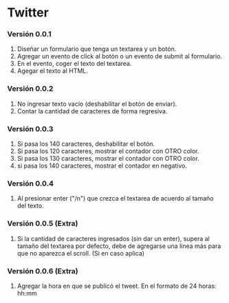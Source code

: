 # Twitter

### Versión 0.0.1

1. Diseñar un formulario que tenga un textarea y un botón.
2. Agregar un evento de click al botón o un evento de submit al formulario.
3. En el evento, coger el texto del textarea.
4. Agegar el texto al HTML.

### Versión 0.0.2

1. No ingresar texto vacío (deshabilitar el botón de enviar).
2. Contar la cantidad de caracteres de forma regresiva.

### Versión 0.0.3

1. Si pasa los 140 caracteres, deshabilitar el botón.
2. Si pasa los 120 caracteres, mostrar el contador con OTRO color.
3. Si pasa los 130 caracteres, mostrar el contador con OTRO color.
4. si pasa los 140 caracteres, mostrar el contador en negativo.

### Versión 0.0.4

1. Al presionar enter ("/n") que crezca el textarea de acuerdo al tamaño del texto.

### Versión 0.0.5 (Extra)

1. Si la cantidad de caracteres ingresados (sin dar un enter), supera al tamaño del textarea por defecto, debe de agregarse una línea más para que no aparezca el scroll. (Si en caso aplica)

### Versión 0.0.6 (Extra)

1. Agregar la hora en que se publicó el tweet. En el formato de 24 horas: hh:mm
